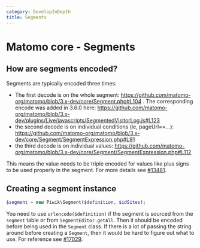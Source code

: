 ```yaml
---
category: DevelopInDepth
title: Segments
---
```

# Matomo core - Segments

## How are segments encoded?

Segments are typically encoded three times:

* The first decode is on the whole segment: https://github.com/matomo-org/matomo/blob/3.x-dev/core/Segment.php#L104 . The corresponding encode was added in 3.6.0 here: https://github.com/matomo-org/matomo/blob/3.x-dev/plugins/Live/javascripts/SegmentedVisitorLog.js#L123
* the second decode is on individual conditions (ie, pageUrl==...): https://github.com/matomo-org/matomo/blob/3.x-dev/core/Segment/SegmentExpression.php#L91
* the third decode is on individual values: https://github.com/matomo-org/matomo/blob/3.x-dev/core/Segment/SegmentExpression.php#L112

This means the value needs to be triple encoded for values like plus signs to be used properly in the segment. For more details see [#13481](https://github.com/matomo-org/matomo/pull/13481).

## Creating a segment instance

```php
$segment = new Piwik\Segment($definition, $idSites);
```

You need to use `urlencode($definition)`  if the segment is sourced from the `segment` table or from `SegmentEditor.getAll`. Then it should be encoded before being used in the `Segment` class. If there is a lot of passing the string around before creating a `Segment`, then it would be hard to figure out what to use. For reference see [#17029](https://github.com/matomo-org/matomo/pull/17029). 